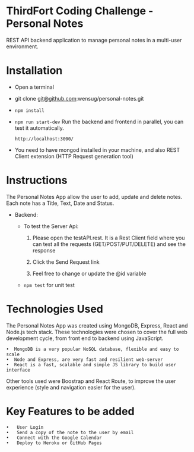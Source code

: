 # ThirdFort Coding Challenge - Personal Notes

REST API backend application to manage personal notes in a multi-user environment.

# Installation

  - Open a terminal

  - git clone git@github.com:wensug/personal-notes.git

  - `npm install`

  - `npm run start-dev`  Run the backend and frontend in parallel, you can test it automatically.

        http://localhost:3000/

  - You need to have mongod installed in your machine, and also REST Client extension (HTTP Request generation tool)


# Instructions

The Personal Notes App allow the user to add, update and delete notes. Each note has a Title, Text, Date and Status.

- Backend:
    - To test the Server Api:

        1.  Please open the testAPI.rest. It is a Rest Client field where you can test all the requests (GET/POST/PUT/DELETE) and see the response

        2.  Click the Send Request link

        3.  Feel free to change or update the @id variable

    - `npm test` for unit test


# Technologies Used

The Personal Notes App was created using MongoDB, Express, React and Node.js tech stack. These technologies were chosen to cover the full web development cycle, from front end to backend using JavaScript.

    •  MongoDB is a very popular NoSQL database, flexible and easy to scale
    •  Node and Express, are very fast and resilient web-server
    •  React is a fast, scalable and simple JS library to build user interface

Other tools used were Boostrap and React Route, to improve the user experience (style and navigation easier for the user).

# Key Features to be added 
    •	User Login
    •	Send a copy of the note to the user by email
    •	Connect with the Google Calendar
    •	Deploy to Heroku or GitHub Pages
